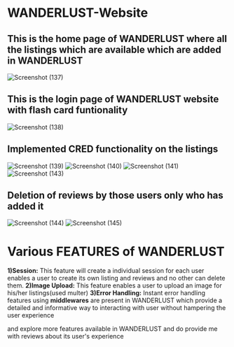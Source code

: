 # WANDERLUST-Website

## This is the home page of WANDERLUST where all the listings which are available which are added in WANDERLUST

![Screenshot (137)](https://github.com/LavkushSolanki/Hotel-Listing-Website/assets/156509767/c51f3d37-e5d9-468d-9ee8-899ff59d3be8)

## This is the login page of WANDERLUST website with flash card funtionality

![Screenshot (138)](https://github.com/LavkushSolanki/Hotel-Listing-Website/assets/156509767/68c812b0-b1d4-4d24-8e5b-b64589e5117c)

## Implemented CRED functionality on the listings

![Screenshot (139)](https://github.com/LavkushSolanki/Hotel-Listing-Website/assets/156509767/f821417f-16cd-46d6-a4cd-90271fd296eb)
![Screenshot (140)](https://github.com/LavkushSolanki/Hotel-Listing-Website/assets/156509767/190094bf-2ffe-4b80-adbf-326a2487786f)
![Screenshot (141)](https://github.com/LavkushSolanki/Hotel-Listing-Website/assets/156509767/0136b476-80a1-45e4-99a0-35190c0e7fd6)
![Screenshot (143)](https://github.com/LavkushSolanki/Hotel-Listing-Website/assets/156509767/a4a74ea0-16e8-4348-9d5c-8143b5d7670c)

## Deletion of reviews by those users only who has added it

![Screenshot (144)](https://github.com/LavkushSolanki/Hotel-Listing-Website/assets/156509767/784c23cb-aedf-4a6b-a7c8-eeb95a985f6b)
![Screenshot (145)](https://github.com/LavkushSolanki/Hotel-Listing-Website/assets/156509767/90a1eb20-f5e0-4229-a357-0c28ac8ddf95)


# Various FEATURES of WANDERLUST
**1)Session:** This feature will create a individual session for each user enables a user to create its own listing and reviews and no other can delete them.
**2)Image Upload:** This feature enables a user to upload an image for his/her listings(used multer)
**3)Error Handling:** Instant error handling features using **middlewares** are present in WANDERLUST which provide a detailed and informative way to interacting with user without hampering the user experience

and explore more features available in WANDERLUST and do provide me with reviews about its user's experience
